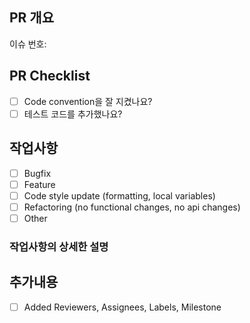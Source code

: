 ## PR 개요

이슈 번호: 



## PR Checklist

- [ ] Code convention을 잘 지켰나요?
- [ ] 테스트 코드를 추가했나요?

## 작업사항

- [ ] Bugfix
- [ ] Feature
- [ ] Code style update (formatting, local variables)
- [ ] Refactoring (no functional changes, no api changes)
- [ ] Other

### 작업사항의 상세한 설명



## 추가내용



- [ ] Added Reviewers, Assignees, Labels, Milestone
